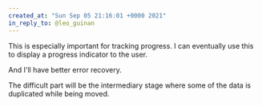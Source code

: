 ```yaml
---
created_at: "Sun Sep 05 21:16:01 +0000 2021"
in_reply_to: @leo_guinan
---
```


This is especially important for tracking progress. I can eventually use this to display a progress indicator to the user. 

And I'll have better error recovery.

The difficult part will be the intermediary stage where some of the data is duplicated while being moved.